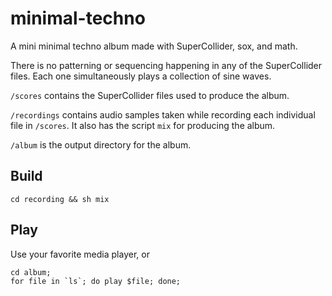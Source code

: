 # minimal-techno

A mini minimal techno album made with SuperCollider, sox, and math.

There is no patterning or sequencing happening in any of the SuperCollider files. 
Each one simultaneously plays a collection of sine waves.

`/scores` contains the SuperCollider files used to produce the album.

`/recordings` contains audio samples taken while recording each individual file in `/scores`. It also has the script `mix` for producing the album.

`/album` is the output directory for the album.

## Build

```
cd recording && sh mix
```

## Play

Use your favorite media player, or
```
cd album;
for file in `ls`; do play $file; done;
```
